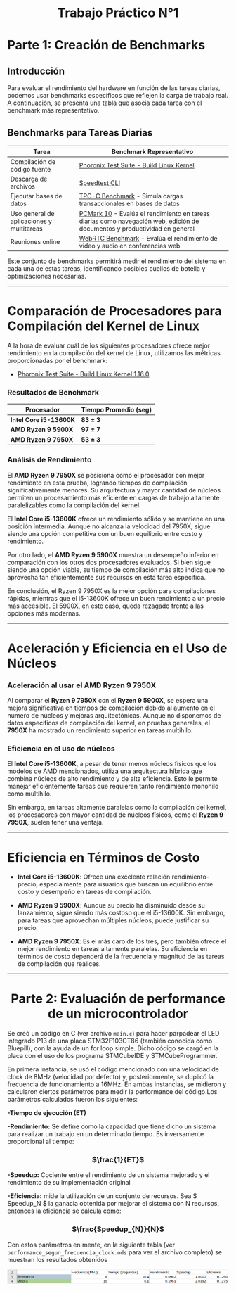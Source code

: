 
<div style="text-align: center;">

# Trabajo Práctico N°1 # 
</div>

# Parte 1: Creación de Benchmarks #




## Introducción
Para evaluar el rendimiento del hardware en función de las tareas diarias, podemos usar benchmarks específicos que reflejen la carga de trabajo real. A continuación, se presenta una tabla que asocia cada tarea con el benchmark más representativo.

## Benchmarks para Tareas Diarias

| Tarea                            | Benchmark Representativo                                  |
|----------------------------------|----------------------------------------------------------|
| Compilación de código fuente    | [Phoronix Test Suite - Build Linux Kernel](https://openbenchmarking.org/test/pts/build-linux-kernel-1.15.0) |
| Descarga de archivos            | [Speedtest CLI](https://www.speedtest.net/apps/cli)      |
| Ejecutar bases de datos         | [TPC-C Benchmark](https://www.tpc.org/tpcc/) - Simula cargas transaccionales en bases de datos |
| Uso general de aplicaciones y multitareas | [PCMark 10](https://benchmarks.ul.com/pcmark10) - Evalúa el rendimiento en tareas diarias como navegación web, edición de documentos y productividad en general |
| Reuniones online                | [WebRTC Benchmark](https://testrtc.com/) - Evalúa el rendimiento de video y audio en conferencias web |

Este conjunto de benchmarks permitirá medir el rendimiento del sistema en cada una de estas tareas, identificando posibles cuellos de botella y optimizaciones necesarias.

---

# Comparación de Procesadores para Compilación del Kernel de Linux

A la hora de evaluar cuál de los siguientes procesadores ofrece mejor rendimiento en la compilación del kernel de Linux, utilizamos las métricas proporcionadas por el benchmark:  
- [Phoronix Test Suite - Build Linux Kernel 1.16.0](https://openbenchmarking.org/test/pts/build-linux-kernel-1.16.0)

### Resultados de Benchmark

| Procesador            | Tiempo Promedio (seg) |
|----------------------|----------------------|
| **Intel Core i5-13600K**  | **83 ± 3**           |
| **AMD Ryzen 9 5900X**    | **97 ± 7**           |
| **AMD Ryzen 9 7950X**    | **53 ± 3**           |

### Análisis de Rendimiento

El **AMD Ryzen 9 7950X** se posiciona como el procesador con mejor rendimiento en esta prueba, logrando tiempos de compilación significativamente menores. Su arquitectura y mayor cantidad de núcleos permiten un procesamiento más eficiente en cargas de trabajo altamente paralelizables como la compilación del kernel.

El **Intel Core i5-13600K** ofrece un rendimiento sólido y se mantiene en una posición intermedia. Aunque no alcanza la velocidad del 7950X, sigue siendo una opción competitiva con un buen equilibrio entre costo y rendimiento.

Por otro lado, el **AMD Ryzen 9 5900X** muestra un desempeño inferior en comparación con los otros dos procesadores evaluados. Si bien sigue siendo una opción viable, su tiempo de compilación más alto indica que no aprovecha tan eficientemente sus recursos en esta tarea específica.

En conclusión, el Ryzen 9 7950X es la mejor opción para compilaciones rápidas, mientras que el i5-13600K ofrece un buen rendimiento a un precio más accesible. El 5900X, en este caso, queda rezagado frente a las opciones más modernas.

---

# Aceleración y Eficiencia en el Uso de Núcleos

### Aceleración al usar el AMD Ryzen 9 7950X  
Al comparar el **Ryzen 9 7950X** con el **Ryzen 9 5900X**, se espera una mejora significativa en tiempos de compilación debido al aumento en el número de núcleos y mejoras arquitectónicas. Aunque no disponemos de datos específicos de compilación del kernel, en pruebas generales, el **7950X** ha mostrado un rendimiento superior en tareas multihilo.  

### Eficiencia en el uso de núcleos  
El **Intel Core i5-13600K**, a pesar de tener menos núcleos físicos que los modelos de AMD mencionados, utiliza una arquitectura híbrida que combina núcleos de alto rendimiento y de alta eficiencia. Esto le permite manejar eficientemente tareas que requieren tanto rendimiento monohilo como multihilo.  

Sin embargo, en tareas altamente paralelas como la compilación del kernel, los procesadores con mayor cantidad de núcleos físicos, como el **Ryzen 9 7950X**, suelen tener una ventaja.

---

# Eficiencia en Términos de Costo  

- **Intel Core i5-13600K**: Ofrece una excelente relación rendimiento-precio, especialmente para usuarios que buscan un equilibrio entre costo y desempeño en tareas de compilación.  

- **AMD Ryzen 9 5900X**: Aunque su precio ha disminuido desde su lanzamiento, sigue siendo más costoso que el i5-13600K. Sin embargo, para tareas que aprovechan múltiples núcleos, puede justificar su precio.  

- **AMD Ryzen 9 7950X**: Es el más caro de los tres, pero también ofrece el mejor rendimiento en tareas altamente paralelas. Su eficiencia en términos de costo dependerá de la frecuencia y magnitud de las tareas de compilación que realices.  

---



<div style="text-align: center;">

# Parte 2: Evaluación de performance de un microcontrolador # 
</div>

Se creó un código en C (ver archivo `main.c`) para hacer parpadear el LED integrado P13 de una placa STM32F103CT86 (también conocida como Bluepill), con la ayuda de un for loop simple. Dicho código se cargó en la placa con el uso de los programa STMCubeIDE y STMCubeProgrammer. 

En primera instancia, se usó el código mencionado con una velocidad de clock de 8MHz (velocidad por defecto) y, posteriormente, se duplicó la frecuencia de funcionamiento a 16MHz. En ambas instancias, se midieron y calcularon ciertos parámetros para medir la performance del código.Los parámetros calculados fueron los siguientes:


**-Tiempo de ejecución (ET)**

**-Rendimiento:** Se define como la capacidad que tiene dicho un sistema para realizar un trabajo en un determinado tiempo. Es inversamente proporcional al tiempo:
<div style="text-align: center;">

### $\frac{1}{ET}$ ###
</div>

**-Speedup:** Cociente entre el rendimiento de un sistema mejorado y el rendimiento de su implementación original

**-Eficiencia:** mide la utilización de un conjunto de recursos. Sea $ Speedup_N $ la ganacia obtenida por mejorar el sistema con N recursos, entonces la eficiencia se calcula como:

<div style="text-align: center;">

### $\frac{Speedup_{N}}{N}$ ###
</div>



Con estos parámetros en mente, en la siguiente tabla (ver `performance_segun_frecuencia_clock.ods` para ver el archivo completo) se muestran los resultados obtenidos 

![alt text](<Screenshot from 2025-03-28 12-28-58.png>)

